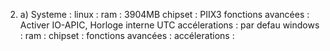 2. a) Systeme : 
linux : 
    ram : 3904MB
    chipset : PIIX3
    fonctions avancées : Activer IO-APIC, Horloge interne UTC
    accélerations :  par defau
windows :
    ram : 
    chipset :
    fonctions avancées :
    accélerations :


